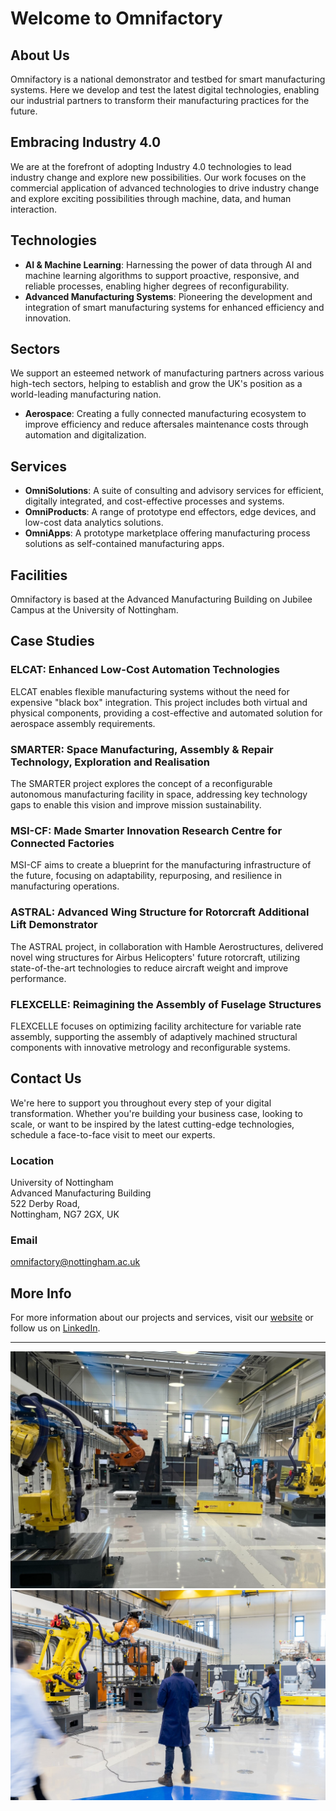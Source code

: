 # Welcome to Omnifactory


## About Us

Omnifactory is a national demonstrator and testbed for smart manufacturing systems. Here we develop and test the latest digital technologies, enabling our industrial partners to transform their manufacturing practices for the future.

## Embracing Industry 4.0

We are at the forefront of adopting Industry 4.0 technologies to lead industry change and explore new possibilities. Our work focuses on the commercial application of advanced technologies to drive industry change and explore exciting possibilities through machine, data, and human interaction.

## Technologies

- **AI & Machine Learning**: Harnessing the power of data through AI and machine learning algorithms to support proactive, responsive, and reliable processes, enabling higher degrees of reconfigurability.
- **Advanced Manufacturing Systems**: Pioneering the development and integration of smart manufacturing systems for enhanced efficiency and innovation.

## Sectors

We support an esteemed network of manufacturing partners across various high-tech sectors, helping to establish and grow the UK's position as a world-leading manufacturing nation.

- **Aerospace**: Creating a fully connected manufacturing ecosystem to improve efficiency and reduce aftersales maintenance costs through automation and digitalization.

## Services

- **OmniSolutions**: A suite of consulting and advisory services for efficient, digitally integrated, and cost-effective processes and systems.
- **OmniProducts**: A range of prototype end effectors, edge devices, and low-cost data analytics solutions.
- **OmniApps**: A prototype marketplace offering manufacturing process solutions as self-contained manufacturing apps.

## Facilities

Omnifactory is based at the Advanced Manufacturing Building on Jubilee Campus at the University of Nottingham.

## Case Studies

### ELCAT: Enhanced Low-Cost Automation Technologies

ELCAT enables flexible manufacturing systems without the need for expensive "black box" integration. This project includes both virtual and physical components, providing a cost-effective and automated solution for aerospace assembly requirements.

### SMARTER: Space Manufacturing, Assembly & Repair Technology, Exploration and Realisation

The SMARTER project explores the concept of a reconfigurable autonomous manufacturing facility in space, addressing key technology gaps to enable this vision and improve mission sustainability.

### MSI-CF: Made Smarter Innovation Research Centre for Connected Factories

MSI-CF aims to create a blueprint for the manufacturing infrastructure of the future, focusing on adaptability, repurposing, and resilience in manufacturing operations.

### ASTRAL: Advanced Wing Structure for Rotorcraft Additional Lift Demonstrator

The ASTRAL project, in collaboration with Hamble Aerostructures, delivered novel wing structures for Airbus Helicopters' future rotorcraft, utilizing state-of-the-art technologies to reduce aircraft weight and improve performance.

### FLEXCELLE: Reimagining the Assembly of Fuselage Structures

FLEXCELLE focuses on optimizing facility architecture for variable rate assembly, supporting the assembly of adaptively machined structural components with innovative metrology and reconfigurable systems.

## Contact Us

We're here to support you throughout every step of your digital transformation. Whether you're building your business case, looking to scale, or want to be inspired by the latest cutting-edge technologies, schedule a face-to-face visit to meet our experts.

### Location

University of Nottingham  
Advanced Manufacturing Building  
522 Derby Road,  
Nottingham, NG7 2GX, UK

### Email

[omnifactory@nottingham.ac.uk](mailto:omnifactory@nottingham.ac.uk)

## More Info

For more information about our projects and services, visit our [website](https://omnifactory.com) or follow us on [LinkedIn](https://www.linkedin.com/company/omnifactory).

---


![Facility Photo](https://github.com/OmnifactoryGitHub/.github/blob/main/facility.jpg?raw=true)
![Project Photo](https://github.com/OmnifactoryGitHub/.github/blob/main/Omni-Factory-at-the-University-of-Nottingham.-Photography-by-Alex-Wilkinson-Media-web.xffa97fbd.jpg?raw=true)



